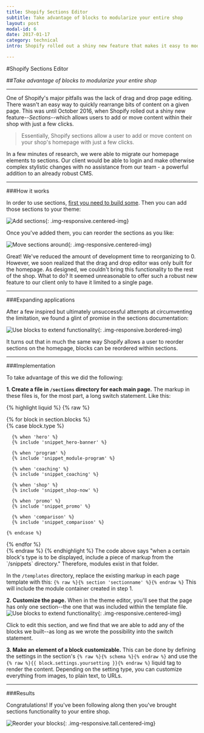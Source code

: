 ```yaml
---
title: Shopify Sections Editor
subtitle: Take advantage of blocks to modularize your entire shop
layout: post
modal-id: 6
date: 2017-01-17
category: technical
intro: Shopify rolled out a shiny new feature that makes it easy to modularize your shop's homepage. But what about the rest of the site? Learn how we developed a highly functional workaround.

---
```


#Shopify Sections Editor

##*Take advantage of blocks to modularize your entire shop*

___

One of Shopify's major pitfalls was the lack of drag and drop page editing. There wasn't an easy way to quickly rearrange bits of content on a given page. 
This was until October 2016, when Shopify rolled out a shiny new feature--*Sections*--which allows users to add or move content within their shop with just a few clicks.

>  <i class="fa fa-quote-left"></i>
>  Essentially, Shopify sections allow a user to add or move content on your shop's homepage with just a few clicks.

In a few minutes of research, we were able to migrate our homepage elements to sections.
Our client would be able to login and make otherwise complex stylistic changes with no assistance from our team - a powerful
addition to an already robust CMS.

___

###How it works

In order to use sections, [first you need to build some](https://help.shopify.com/manual/using-themes/sections).
Then you can add those sections to your theme: 

![Add sections](/img/portfolio/insert-shopify-sections.gif){: .img-responsive.centered-img}

Once you've added them, you can reorder the sections as you like: 

![Move sections around](/img/portfolio/move-around-shopify-sections.gif){: .img-responsive.centered-img}

Great! We've reduced the amount of development time to reorganizing to 0. However, we soon realized that the drag and drop editor was only built for the homepage.
As designed, we couldn't bring this functionality to the rest of the shop. What to do? It seemed unreasonable to offer such a robust new feature to our client only to have it limited to a single page.

___

###Expanding applications

After a few inspired but ultimately unsuccessful attempts at circumventing the limitation, we found a glint of promise in the sections documentation:

![Use blocks to extend functionality]( /img/portfolio/blocks.png "Blocks are the answer!" ){: .img-responsive.bordered-img}

It turns out that in much the same way Shopify allows a user to reorder sections on the homepage, blocks can be reordered within sections.

___

###Implementation

To take advantage of this we did the following:

**1. Create a file in `/sections` directory for each main page.** The markup in these files is, for the most part, a long switch statement. Like this:

{% highlight liquid %}
{% raw %}
<div>
  {% for block in section.blocks %}
  <div class="grid-item" {{ block.shopify_attributes }}>
    {% case block.type %}

      {% when 'hero' %}
      {% include 'snippet_hero-banner' %}

      {% when 'program' %}
      {% include 'snippet_module-program' %}

      {% when 'coaching' %}
      {% include 'snippet_coaching' %}

      {% when 'shop' %}
      {% include 'snippet_shop-now' %}

      {% when 'promo' %}
      {% include 'snippet_promo' %}

      {% when 'comparison' %}
      {% include 'snippet_comparison' %}

    {% endcase %}
  </div>
  {% endfor %}
</div>
{% endraw %}
{% endhighlight %} 
The code above says "when a certain block's type is to be displayed, include a piece of markup from the `/snippets` directory."
Therefore, modules exist in that folder. 

In the `/templates` directory, replace the existing markup in each page template with this: `{% raw %}{% section 'sectionname' %}{% endraw %}`
This will include the module container created in step 1.

**2. Customize the page.** When in the theme editor, you'll see that the page has only one section--the one that was included within the template file.
![Use blocks to extend functionality]( /img/portfolio/editblocks.jpg "Blocks are the answer!" ){: .img-responsive.centered-img}

Click to edit this section, and we find that we are able to add any of the blocks we built--as long as we wrote the possibility into the switch statement.

**3. Make an element of a block customizable.** This can be done by defining the settings in the section's `{% raw %}{% schema %}{% endraw %}` and use the  `{% raw %}{{ block.settings.yoursetting }}{% endraw %}` liquid tag to render the content.
Depending on the setting type, you can customize everything from images, to plain text, to URLs.


___

###Results

Congratulations! If you've been following along then you've brought sections functionality to your entire shop.

![Reorder your blocks]( /img/portfolio/reorder.gif "Problem Solved!" ){: .img-responsive.tall.centered-img}
